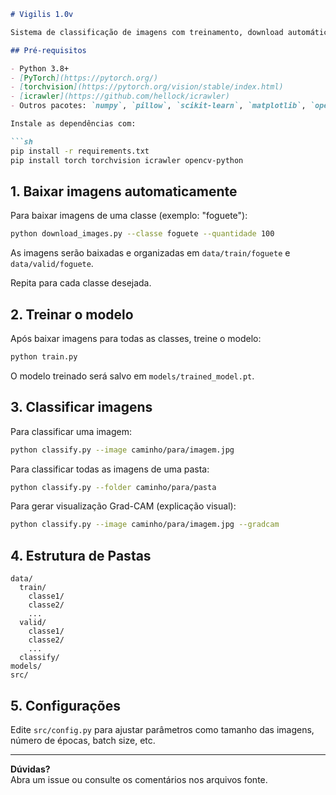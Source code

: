 ```markdown
# Vigilis 1.0v

Sistema de classificação de imagens com treinamento, download automático de imagens e explicação visual (Grad-CAM).

## Pré-requisitos

- Python 3.8+
- [PyTorch](https://pytorch.org/)
- [torchvision](https://pytorch.org/vision/stable/index.html)
- [icrawler](https://github.com/hellock/icrawler)
- Outros pacotes: `numpy`, `pillow`, `scikit-learn`, `matplotlib`, `opencv-python`

Instale as dependências com:

```sh
pip install -r requirements.txt
pip install torch torchvision icrawler opencv-python
```

## 1. Baixar imagens automaticamente

Para baixar imagens de uma classe (exemplo: "foguete"):

```sh
python download_images.py --classe foguete --quantidade 100
```

As imagens serão baixadas e organizadas em `data/train/foguete` e `data/valid/foguete`.

Repita para cada classe desejada.

## 2. Treinar o modelo

Após baixar imagens para todas as classes, treine o modelo:

```sh
python train.py
```

O modelo treinado será salvo em `models/trained_model.pt`.

## 3. Classificar imagens

Para classificar uma imagem:

```sh
python classify.py --image caminho/para/imagem.jpg
```

Para classificar todas as imagens de uma pasta:

```sh
python classify.py --folder caminho/para/pasta
```

Para gerar visualização Grad-CAM (explicação visual):

```sh
python classify.py --image caminho/para/imagem.jpg --gradcam
```

## 4. Estrutura de Pastas

```
data/
  train/
    classe1/
    classe2/
    ...
  valid/
    classe1/
    classe2/
    ...
  classify/
models/
src/
```

## 5. Configurações

Edite `src/config.py` para ajustar parâmetros como tamanho das imagens, número de épocas, batch size, etc.

---

**Dúvidas?**  
Abra um issue ou consulte os comentários nos arquivos fonte.
```
